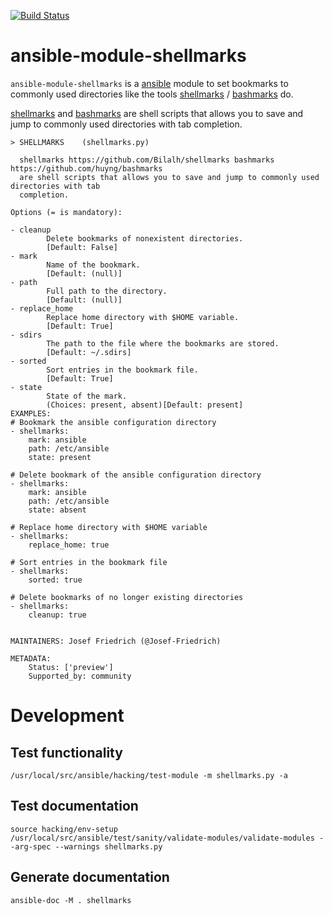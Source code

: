 [![Build Status](https://travis-ci.org/Josef-Friedrich/ansible-module-shellmarks.svg?branch=master)](https://travis-ci.org/Josef-Friedrich/ansible-module-shellmarks)

# ansible-module-shellmarks

`ansible-module-shellmarks` is a [ansible](https://www.ansible.com)
module to set bookmarks to commonly used directories like the tools
[shellmarks](https://github.com/Bilalh/shellmarks) /
[bashmarks](https://github.com/huyng/bashmarks) do.

[shellmarks](https://github.com/Bilalh/shellmarks) and
[bashmarks](https://github.com/huyng/bashmarks) are shell scripts that
allows you to save and jump to commonly used directories with tab
completion.

```
> SHELLMARKS    (shellmarks.py)

  shellmarks https://github.com/Bilalh/shellmarks bashmarks https://github.com/huyng/bashmarks
  are shell scripts that allows you to save and jump to commonly used directories with tab
  completion.

Options (= is mandatory):

- cleanup
        Delete bookmarks of nonexistent directories.
        [Default: False]
- mark
        Name of the bookmark.
        [Default: (null)]
- path
        Full path to the directory.
        [Default: (null)]
- replace_home
        Replace home directory with $HOME variable.
        [Default: True]
- sdirs
        The path to the file where the bookmarks are stored.
        [Default: ~/.sdirs]
- sorted
        Sort entries in the bookmark file.
        [Default: True]
- state
        State of the mark.
        (Choices: present, absent)[Default: present]
EXAMPLES:
# Bookmark the ansible configuration directory
- shellmarks:
    mark: ansible
    path: /etc/ansible
    state: present

# Delete bookmark of the ansible configuration directory
- shellmarks:
    mark: ansible
    path: /etc/ansible
    state: absent

# Replace home directory with $HOME variable
- shellmarks:
    replace_home: true

# Sort entries in the bookmark file
- shellmarks:
    sorted: true

# Delete bookmarks of no longer existing directories
- shellmarks:
    cleanup: true


MAINTAINERS: Josef Friedrich (@Josef-Friedrich)

METADATA:
	Status: ['preview']
	Supported_by: community
```

# Development

## Test functionality

```
/usr/local/src/ansible/hacking/test-module -m shellmarks.py -a
```

## Test documentation

```
source hacking/env-setup
/usr/local/src/ansible/test/sanity/validate-modules/validate-modules --arg-spec --warnings shellmarks.py
```

## Generate documentation

```
ansible-doc -M . shellmarks
```
